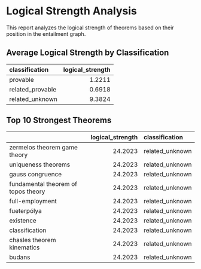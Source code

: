 # Logical Strength Analysis

This report analyzes the logical strength of theorems based on their position in the entailment graph.

## Average Logical Strength by Classification

| classification   |   logical_strength |
|:-----------------|-------------------:|
| provable         |             1.2211 |
| related_provable |             0.6918 |
| related_unknown  |             9.3824 |

## Top 10 Strongest Theorems

|                                     |   logical_strength | classification   |
|:------------------------------------|-------------------:|:-----------------|
| zermelos theorem game theory        |            24.2023 | related_unknown  |
| uniqueness theorems                 |            24.2023 | related_unknown  |
| gauss congruence                    |            24.2023 | related_unknown  |
| fundamental theorem of topos theory |            24.2023 | related_unknown  |
| full-employment                     |            24.2023 | related_unknown  |
| fueterpólya                         |            24.2023 | related_unknown  |
| existence                           |            24.2023 | related_unknown  |
| classification                      |            24.2023 | related_unknown  |
| chasles theorem kinematics          |            24.2023 | related_unknown  |
| budans                              |            24.2023 | related_unknown  |

